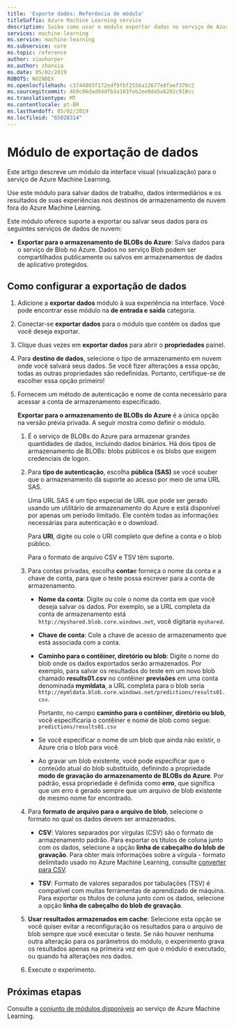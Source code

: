 ```yaml
---
title: 'Exporte dados: Referência de módulo'
titleSuffix: Azure Machine Learning service
description: Saiba como usar o módulo exportar dados no serviço de Azure Machine Learning para salvar dados de trabalho, dados intermediários e os resultados de suas experiências nos destinos de armazenamento de nuvem fora do Azure Machine Learning.
services: machine-learning
ms.service: machine-learning
ms.subservice: core
ms.topic: reference
author: xiaoharper
ms.author: zhanxia
ms.date: 05/02/2019
ROBOTS: NOINDEX
ms.openlocfilehash: c3744803f172edf9fbf2556a12677e8faef370c2
ms.sourcegitcommit: 4b9c06dad94dfb3a103feb2ee0da5a6202c910cc
ms.translationtype: MT
ms.contentlocale: pt-BR
ms.lasthandoff: 05/02/2019
ms.locfileid: "65028314"
---
```

# <a name="export-data-module"></a>Módulo de exportação de dados

Este artigo descreve um módulo da interface visual (visualização) para o serviço de Azure Machine Learning.

Use este módulo para salvar dados de trabalho, dados intermediários e os resultados de suas experiências nos destinos de armazenamento de nuvem fora do Azure Machine Learning.

Este módulo oferece suporte a exportar ou salvar seus dados para os seguintes serviços de dados de nuvem:


- **Exportar para o armazenamento de BLOBs do Azure**: Salva dados para o serviço de Blob no Azure. Dados no serviço Blob podem ser compartilhados publicamente ou salvos em armazenamentos de dados de aplicativo protegidos.

  
## <a name="how-to-configure-export-data"></a>Como configurar a exportação de dados

1. Adicione a **exportar dados** módulo à sua experiência na interface. Você pode encontrar esse módulo na **de entrada e saída** categoria.

2. Conectar-se **exportar dados** para o módulo que contém os dados que você deseja exportar.

3. Clique duas vezes em **exportar dados** para abrir o **propriedades** painel.

4. Para **destino de dados**, selecione o tipo de armazenamento em nuvem onde você salvará seus dados. Se você fizer alterações a essa opção, todas as outras propriedades são redefinidas. Portanto, certifique-se de escolher essa opção primeiro!

5. Fornecem um método de autenticação e nome de conta necessário para acessar a conta de armazenamento especificado.

    **Exportar para o armazenamento de BLOBs do Azure** é a única opção na versão prévia privada. A seguir mostra como definir o módulo.
    1. É o serviço de BLOBs do Azure para armazenar grandes quantidades de dados, incluindo dados binários. Há dois tipos de armazenamento de BLOBs: blobs públicos e os blobs que exigem credenciais de logon.

    2. Para **tipo de autenticação**, escolha **pública (SAS)** se você souber que o armazenamento dá suporte ao acesso por meio de uma URL SAS.

          Uma URL SAS é um tipo especial de URL que pode ser gerado usando um utilitário de armazenamento do Azure e está disponível por apenas um período limitado.  Ele contém todas as informações necessárias para autenticação e o download.

        Para **URI**, digite ou cole o URI completo que define a conta e o blob público.

        Para o formato de arquivo CSV e TSV têm suporte.

    3. Para contas privadas, escolha **conta**e forneça o nome da conta e a chave de conta, para que o teste possa escrever para a conta de armazenamento.

         - **Nome da conta**: Digite ou cole o nome da conta em que você deseja salvar os dados. Por exemplo, se a URL completa da conta de armazenamento está `http://myshared.blob.core.windows.net`, você digitaria `myshared`.

        - **Chave de conta**: Cole a chave de acesso de armazenamento que está associada com a conta.

        -  **Caminho para o contêiner, diretório ou blob**: Digite o nome do blob onde os dados exportados serão armazenados. Por exemplo, para salvar os resultados do teste em um novo blob chamado **results01.csv** no contêiner **previsões** em uma conta denominada **mymldata**, a URL completa para o blob seria `http://mymldata.blob.core.windows.net/predictions/results01.csv`.

            Portanto, no campo **caminho para o contêiner, diretório ou blob**, você especificaria o contêiner e nome de blob como segue: `predictions/results01.csv`

        - Se você especificar o nome de um blob que ainda não existir, o Azure cria o blob para você.

       -  Ao gravar um blob existente, você pode especificar que o conteúdo atual do blob substituído, definindo a propriedade **modo de gravação do armazenamento de BLOBs do Azure**. Por padrão, essa propriedade é definida como **erro**, que significa que um erro é gerado sempre que um arquivo de blob existente de mesmo nome for encontrado.


    4. Para **formato de arquivo para o arquivo de blob**, selecione o formato no qual os dados devem ser armazenados.

        - **CSV**: Valores separados por vírgulas (CSV) são o formato de armazenamento padrão. Para exportar os títulos de coluna junto com os dados, selecione a opção **linha de cabeçalho do blob de gravação**.  Para obter mais informações sobre a vírgula - formato delimitado usado no Azure Machine Learning, consulte [converter para CSV](./convert-to-csv.md).

        - **TSV**: Formato de valores separados por tabulações (TSV) é compatível com muitas ferramentas de aprendizado de máquina. Para exportar os títulos de coluna junto com os dados, selecione a opção **linha de cabeçalho do blob de gravação**.  

 
    5. **Usar resultados armazenados em cache**: Selecione esta opção se você quiser evitar a reconfiguração os resultados para o arquivo de blob sempre que você executar o teste. Se não houver nenhuma outra alteração para os parâmetros do módulo, o experimento grava os resultados apenas na primeira vez em que o módulo é executado, ou quando há alterações nos dados.

    6. Execute o experimento.

## <a name="next-steps"></a>Próximas etapas

Consulte a [conjunto de módulos disponíveis](module-reference.md) ao serviço de Azure Machine Learning. 